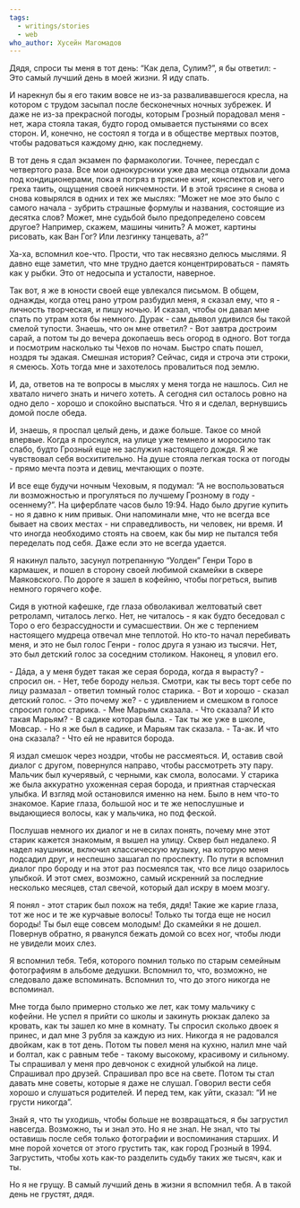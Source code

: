 ```yaml
---
tags:
  - writings/stories
  - web
who_author: Хусейн Магомадов
---
```


Дядя, спроси ты меня в тот день: “Как дела, Сулим?”, я бы ответил:
\- Это самый лучший день в моей жизни. Я иду спать.

И нарекнул бы я его таким вовсе не из-за разваливавшегося кресла, на котором с трудом засыпал после бесконечных ночных зубрежек. И даже не из-за прекрасной погоды, которым Грозный порадовал меня - нет, жара стояла такая, будто город омывается пустынями со всех сторон. И, конечно, не состоял я тогда и в обществе мертвых поэтов, чтобы радоваться каждому дню, как последнему.

В тот день я сдал экзамен по фармакологии. Точнее, пересдал с четвертого раза. Все мои однокурсники уже два месяца отдыхали дома под кондиционерами, пока я погряз в трясине книг, конспектов и, чего греха таить, ощущения своей никчемности. И в этой трясине я снова и снова ковырялся в одних и тех же мыслях: “Может не мое это было с самого начала - зубрить страшные формулы и названия, состоящие из десятка слов? Может, мне судьбой было предопределено совсем другое? Например, скажем, машины чинить? А может, картины рисовать, как Ван Гог? Или лезгинку танцевать, а?“

Ха-ха, вспомнил кое-что. Прости, что так несвязно делюсь мыслями. Я давно еще заметил, что мне трудно дается концентрироваться - память как у рыбки. Это от недосыпа и усталости, наверное.

Так вот, я же в юности своей еще увлекался письмом. В общем, однажды, когда отец рано утром разбудил меня, я сказал ему, что я - личность творческая, и пишу ночью. И сказал, чтобы он давал мне спать по утрам хотя бы немного. Дурак - сам дьявол удивился бы такой смелой тупости. Знаешь, что он мне ответил?
\- Вот завтра достроим сарай, а потом ты до вечера докопаешь весь огород в одного. Вот тогда и посмотрим насколько ты Чехов по ночам. Быстро спать пошел, ноздря ты эдакая.
Смешная история? Сейчас, сидя и строча эти строки, я смеюсь. Хоть тогда мне и захотелось провалиться под землю.

И, да, ответов на те вопросы в мыслях у меня тогда не нашлось. Сил не хватало ничего знать и ничего хотеть. А сегодня сил осталось ровно на одно дело - хорошо и спокойно выспаться. Что я и сделал, вернувшись домой после обеда.

И, знаешь, я проспал целый день, и даже больше. Такое со мной впервые. Когда я проснулся, на улице уже темнело и моросило так слабо, будто Грозный еще не заслужил настоящего дождя. Я же чувствовал себя восхитительно. На душе стояла легкая тоска от погоды - прямо мечта поэта и девиц, мечтающих о поэте.

И все еще будучи ночным Чеховым, я подумал: “А не воспользоваться ли возможностью и прогуляться по лучшему Грозному в году - осеннему?”. На циферблате часов было 19:94. Надо было другие купить - но я давно к ним привык. Они напоминали мне, что не всегда все бывает на своих местах - ни справедливость, ни человек, ни время. И что иногда необходимо стоять на своем, как бы мир не пытался тебя переделать под себя. Даже если это не всегда удается.

Я накинул пальто, засунул потрепанную “Уолден” Генри Торо в кармашек, и пошел в сторону своей любимой скамейки в сквере Маяковского. По дороге я зашел в кофейню, чтобы погреться, выпив немного горячего кофе.

Сидя в уютной кафешке, где глаза обволакивал желтоватый свет ретроламп, читалось легко. Нет, не читалось - я как будто беседовал с Торо о его безрассудности и сумасшествии. Он же с терпением настоящего мудреца отвечал мне теплотой. Но кто-то начал перебивать меня, и это не был голос Генри - голос друга я узнаю из тысячи. Нет, это был детский голос за соседним столиком. Наконец, я уловил его.

\- Дáда, а у меня будет такая же серая борода, когда я вырасту? - спросил он.
\- Нет, тебе бороду нельзя. Смотри, как ты весь торт себе по лицу размазал - ответил томный голос старика.
\- Вот и хорошо - сказал детский голос.
\- Это почему же? - с удивлением и смешком в голосе спросил голос старика.
\- Мне Марьям сказала.
\- Что сказала? И кто такая Марьям?
\- В садике которая была.
\- Так ты же уже в школе, Мовсар.
\- Но я же был в садике, и Марьям так сказала.
\- Та-ак. И что она сказала?
\- Что ей не нравится борода.

Я издал смешок через ноздри, чтобы не рассмеяться. И, оставив свой диалог с другом, повернулся направо, чтобы рассмотреть эту пару.
Мальчик был кучерявый, с черными, как смола, волосами. У старика же была аккуратно ухоженная серая борода, и приятная старческая улыбка. И взгляд мой остановился именно на нем. Было в нем что-то знакомое. Карие глаза, большой нос и те же непослушные и выдающиеся волосы, как у мальчика, но под феской.

Послушав немного их диалог и не в силах понять, почему мне этот старик кажется знакомым, я вышел на улицу. Сквер был недалеко. Я надел наушники, включил классическую музыку, на которую меня подсадил друг, и неспешно зашагал по проспекту. По пути я вспомнил диалог про бороду и на этот раз посмеялся так, что все лицо озарилось улыбкой.
И этот смех, возможно, самый искренний за последние несколько месяцев, стал свечой, который дал искру в моем мозгу.

Я понял - этот старик был похож на тебя, дядя! Такие же карие глаза, тот же нос и те же курчавые волосы! Только ты тогда еще не носил бороды! Ты был еще совсем молодым!
До скамейки я не дошел. Повернув обратно, я рванулся бежать домой со всех ног, чтобы люди не увидели моих слез.

Я вспомнил тебя. Тебя, которого помнил только по старым семейным фотографиям в альбоме дедушки. Вспомнил то, что, возможно, не следовало даже вспоминать. Вспомнил то, что до этого никогда не вспоминал.

Мне тогда было примерно столько же лет, как тому мальчику с кофейни. Не успел я прийти со школы и закинуть рюкзак далеко за кровать, как ты зашел ко мне в комнату. Ты спросил сколько двоек я принес, и дал мне 3 рубля за каждую из них. Никогда я не радовался двойкам, как в тот день. Потом ты повел меня на кухню, налил мне чай и болтал, как с равным тебе - такому высокому, красивому и сильному. Ты спрашивал у меня про девчонок с ехидной улыбкой на лице. Спрашивал про друзей. Спрашивал про все на свете. Потом ты стал давать мне советы, которые я даже не слушал. Говорил вести себя хорошо и слушаться родителей. И перед тем, как уйти, сказал: “И не грусти никогда”.

Знай я, что ты уходишь, чтобы больше не возвращаться, я бы загрустил навсегда. Возможно, ты и знал это. Но я не знал. Не знал, что ты оставишь после себя только фотографии и воспоминания старших. И мне порой хочется от этого грустить так, как город Грозный в 1994. Загрустить, чтобы хоть как-то разделить судьбу таких же тысяч, как и ты.

Но я не грущу. В самый лучший день в жизни я вспомнил тебя. А в такой день не грустят, дядя.